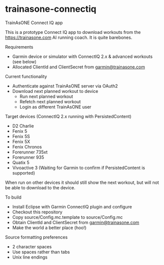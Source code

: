 # trainasone-connectiq
TrainAsONE Connect IQ app

This is a prototype Connect IQ app to download workouts from the
https://trainasone.com AI running coach. It is quite barebones.

Requirements
- Garmin device or simulator with ConnectIQ 2.x & advanced workouts (see below)
- Allocated ClientId and ClientSecret from garmin@trainasone.com

Current functionality
- Authenticate against TrainAsONE server via OAuth2
- Download next planned workout to device
  - Run next planned workout
  - Refetch next planned workout
  - Login as different TrainAsONE user

Target devices (ConnectIQ 2.x running with PersistedContent)
- D2 Charlie
- Fenix 5
- Fenix 5S
- Fenix 5X
- Fenix Chronos
- Forerunner 735xt
- Forerunner 935
- Quatix 5
- Vivoactive 3 (Waiting for Garmin to confirm if PersistedContent is supported)

When run on other devices it should still show the next workout, but
will not be able to download to the device.

To build
- Install Eclipse with Garmin ConnectIQ plugin and configure
- Checkout this repository
- Copy source/Config.mc.template to source/Config.mc
- Obtain ClientId and ClientSecret from garmin@trainasone.com
- Make the world a better place (hoo!)

Source formatting preferences
- 2 character spaces
- Use spaces rather than tabs
- Unix line endings
